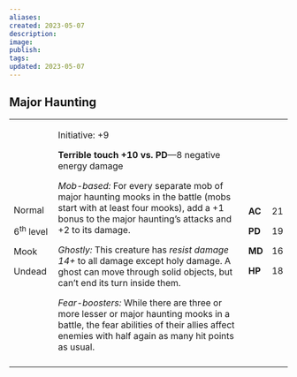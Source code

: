 ```yaml
---
aliases: 
created: 2023-05-07
description: 
image: 
publish: 
tags: 
updated: 2023-05-07
---
```


## Major Haunting

<table>
<colgroup>
<col style="width: 16%" />
<col style="width: 72%" />
<col style="width: 5%" />
<col style="width: 5%" />
</colgroup>
<tbody>
<tr class="odd">
<td><p>Normal</p>
<p>6<sup>th</sup> level</p>
<p>Mook</p>
<p>Undead</p></td>
<td><p>Initiative: +9</p>
<p><strong>Terrible touch +10 vs. PD</strong>—8 negative energy
damage</p>
<p><em>Mob-based:</em> For every separate mob of major haunting mooks in
the battle (mobs start with at least four mooks), add a +1 bonus to the
major haunting’s attacks and +2 to its damage.</p>
<p><em>Ghostly:</em> This creature has <em>resist damage 14+</em> to all
damage except holy damage. A ghost can move through solid objects, but
can’t end its turn inside them.</p>
<p><em>Fear-boosters:</em> While there are three or more lesser or major
haunting mooks in a battle, the fear abilities of their allies affect
enemies with half again as many hit points as usual.</p></td>
<td><p><strong>AC</strong></p>
<p><strong>PD</strong></p>
<p><strong>MD</strong></p>
<p><strong>HP</strong></p></td>
<td><p>21</p>
<p>19</p>
<p>16</p>
<p>18</p></td>
</tr>
<tr class="even">
<td></td>
<td></td>
<td></td>
<td></td>
</tr>
</tbody>
</table>

